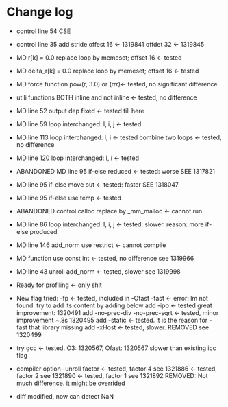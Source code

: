 # Change log
- control line 54 CSE
- control line 35 add stride offest 16 <- 1319841
                             offdet 32 <- 1319845


- MD r[k] = 0.0 replace loop by memeset; offset 16 <- tested
- MD delta_r[k] = 0.0 replace loop by memeset; offset 16 <- tested
- MD force function pow(r, 3.0) or (r*r*r)<- tested, no significant difference
- utili functions BOTH inline and not inline <- tested, no difference
- MD line 52 output dep fixed <- tested till here
- MD line 59 loop interchanged: l, i, j <- tested
- MD line 113 loop interchanged: l, i <- tested
              combine two loops <- tested, no difference
- MD line 120 loop interchanged: l, i <- tested
- ABANDONED MD line 95 if-else reduced <- tested: worse SEE 1317821
- MD line 95 if-else move out <- tested: faster SEE 1318047
- MD line 95 if-else use temp <- tested
- ABANDONED  control calloc replace by _mm_malloc <- cannot run
- MD line 86 loop interchanged: l, i, j <- tested: slower. reason: more if-else produced
- MD line 146 add_norm use restrict <- cannot compile
- MD function use const int <- tested, no difference see 1319966
- MD line 43 unroll add_norm <- tested, slower see 1319998

- Ready for profiling <- only shit

- New flag tried: -fp <- tested, included in -Ofast
                  -fast <- error: lm not found. try to add its content by adding below
                  add -ipo <- tested great improvement: 1320491
                  add -no-prec-div -no-prec-sqrt <- tested, minor improvement ~.8s 1320495
                  add -static <- tested. it is the reason for -fast that library missing
                  add -xHost <- tested, slower. REMOVED see 1320499
- try gcc <- tested. O3: 1320567, Ofast: 1320567 slower than existing icc flag

- compiler option -unroll factor <- tested, factor 4 see 1321886
                                 <- tested, factor 2 see 1321890
                                 <- tested, factor 1 see 1321892
                                 REMOVED: Not much difference. it might be overrided
- diff modified, now can detect NaN